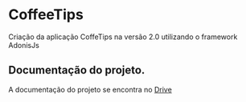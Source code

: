 # CoffeeTips
Criação da aplicação CoffeTips na versão 2.0 utilizando o framework AdonisJs

## Documentação do projeto.
A documentação do projeto se encontra no [Drive](https://drive.google.com/open?id=1lyWDgDLKjg2YekjZLzIhk5_cnnQoydYKqSOcd29H7QQ)